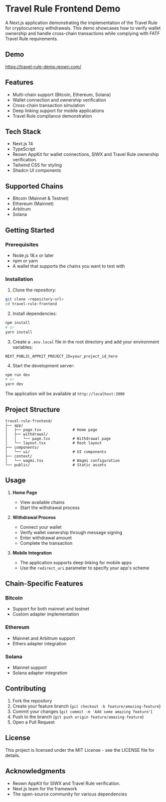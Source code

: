 # Travel Rule Frontend Demo

A Next.js application demonstrating the implementation of the Travel Rule for cryptocurrency withdrawals. This demo showcases how to verify wallet ownership and handle cross-chain transactions while complying with FATF Travel Rule requirements.

## Demo

https://travel-rule-demo.reown.com/

## Features

- Multi-chain support (Bitcoin, Ethereum, Solana)
- Wallet connection and ownership verification
- Cross-chain transaction simulation
- Deep linking support for mobile applications
- Travel Rule compliance demonstration

## Tech Stack

- Next.js 14
- TypeScript
- Reown AppKit for wallet connections, SIWX and Travel Rule ownership verification.
- Tailwind CSS for styling
- Shadcn UI components

## Supported Chains

- Bitcoin (Mainnet & Testnet)
- Ethereum (Mainnet)
- Arbitrum
- Solana

## Getting Started

### Prerequisites

- Node.js 18.x or later
- npm or yarn
- A wallet that supports the chains you want to test with

### Installation

1. Clone the repository:
```bash
git clone <repository-url>
cd travel-rule-frontend
```

2. Install dependencies:
```bash
npm install
# or
yarn install
```

3. Create a `.env.local` file in the root directory and add your environment variables:
```env
NEXT_PUBLIC_APPKIT_PROJECT_ID=your_project_id_here
```

4. Start the development server:
```bash
npm run dev
# or
yarn dev
```

The application will be available at `http://localhost:3000`

## Project Structure

```
travel-rule-frontend/
├── app/
│   ├── page.tsx              # Home page
│   ├── withdrawal/
│   │   └── page.tsx          # Withdrawal page
│   └── layout.tsx            # Root layout
├── components/
│   └── ui/                   # UI components
├── context/
│   └── wagmi.tsx             # Wagmi configuration
└── public/                   # Static assets
```

## Usage

1. **Home Page**
   - View available chains
   - Start the withdrawal process

2. **Withdrawal Process**
   - Connect your wallet
   - Verify wallet ownership through message signing
   - Enter withdrawal amount
   - Complete the transaction

3. **Mobile Integration**
   - The application supports deep linking for mobile apps
   - Use the `redirect_uri` parameter to specify your app's scheme

## Chain-Specific Features

### Bitcoin
- Support for both mainnet and testnet
- Custom adapter implementation

### Ethereum
- Mainnet and Arbitrum support
- Ethers adapter integration

### Solana
- Mainnet support
- Solana adapter integration

## Contributing

1. Fork the repository
2. Create your feature branch (`git checkout -b feature/amazing-feature`)
3. Commit your changes (`git commit -m 'Add some amazing feature'`)
4. Push to the branch (`git push origin feature/amazing-feature`)
5. Open a Pull Request

## License

This project is licensed under the MIT License - see the LICENSE file for details.

## Acknowledgments

- Reown AppKit for SIWX and Travel Rule verification.
- Next.js team for the framework
- The open-source community for various dependencies 

